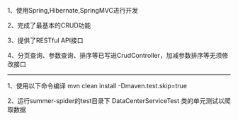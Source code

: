 

1、使用Spring,Hibernate,SpringMVC进行开发

2、完成了最基本的CRUD功能

3、提供了RESTful API接口

4、分页查询、参数查询、排序等已写进CrudController，加减参数排序等无须修改接口

----
1、使用以下命令编译
mvn clean install -Dmaven.test.skip=true

2、运行summer-spider的test目录下 DataCenterServiceTest 类的单元测试以爬取数据


